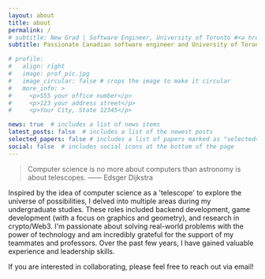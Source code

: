 ```yaml
---
layout: about
title: about
permalink: /
# subtitle: New Grad | Software Engineer, University of Toronto #<a href='#'>Affiliations</a>. Address. Contacts. Moto. Etc.
subtitle: Passionate Canadian software engineer and University of Toronto graduate. 🇨🇦🦫

# profile:
#   align: right
#   image: prof_pic.jpg
#   image_circular: false # crops the image to make it circular
#   more_info: >
#     <p>555 your office number</p>
#     <p>123 your address street</p>
#     <p>Your City, State 12345</p>

news: true  # includes a list of news items
latest_posts: false  # includes a list of the newest posts
selected_papers: false # includes a list of papers marked as "selected={true}"
social: false  # includes social icons at the bottom of the page
---
```


> Computer science is no more about computers than astronomy is about telescopes.
> —— Edsger Dijkstra

Inspired by the idea of computer science as a 'telescope' to explore the universe of possibilities, I delved into multiple areas during my undergraduate studies. These roles included backend development, game development (with a focus on graphics and geometry), and research in crypto/Web3. I'm passionate about solving real-world problems with the power of technology and am incredibly grateful for the support of my teammates and professors. Over the past few years, I have gained valuable experience and leadership skills. 

If you are interested in collaborating, please feel free to reach out via email!

<!-- In a quest to learn how to use the "telescope" and explore the "universe" during my undergraduate studies, I delved into multiple areas of computer science while adopting various identities. 
These roles included working as 
- a backend developer in the field of computer engineering, 
- a game developer in the field of computer graphics/geometry processing, and
- a researcher in the field of crypto/Web3.

I find it exciting that our world is changing so rapidly, bringing new problems to identify and solve. I am incredibly thankful to my teammates and professors, and I enjoy applying theoretical knowledge to solve real-world problems.

Over the past few years, I have gained valuable work and research experience, as well as developed my leadership skills. If you are interested in collaborating after reviewing my CV, please feel free to reach out via email! -->

<!-- Write your biography here. Tell the world about yourself. Link to your favorite [subreddit](http://reddit.com). You can put a picture in, too. The code is already in, just name your picture `prof_pic.jpg` and put it in the `img/` folder.

Put your address / P.O. box / other info right below your picture. You can also disable any of these elements by editing `profile` property of the YAML header of your `_pages/about.md`. Edit `_bibliography/papers.bib` and Jekyll will render your [publications page](/al-folio/publications/) automatically.

Link to your social media connections, too. This theme is set up to use [Font Awesome icons](https://fontawesome.com/) and [Academicons](https://jpswalsh.github.io/academicons/), like the ones below. Add your Facebook, Twitter, LinkedIn, Google Scholar, or just disable all of them. -->